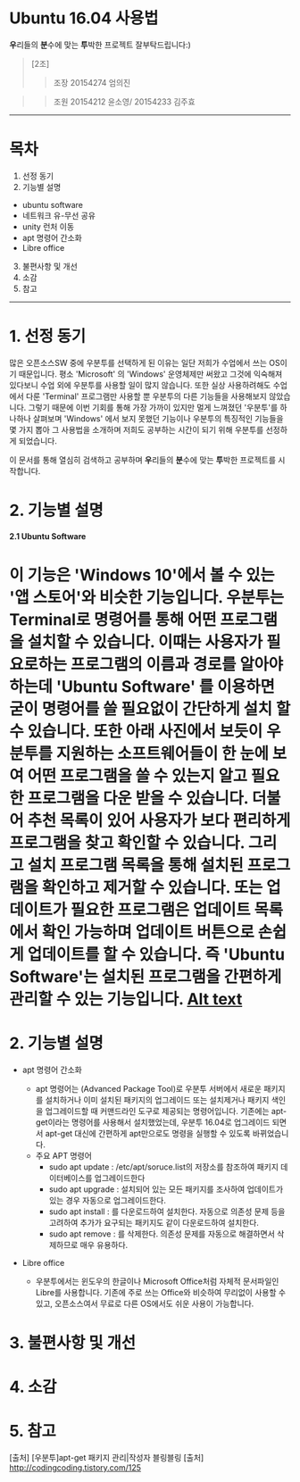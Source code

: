 Ubuntu 16.04 사용법
============================
**우**리들의 **분**수에 맞는 **투**박한 프로젝트
잘부탁드립니다:)


>[2조]
>>조장 
>>20154274 엄의진

>>조원
>>20154212 윤소영/ 
>>20154233 김주효

-------------------------

# 목차

1. 선정 동기
2. 기능별 설명
* ubuntu software
* 네트워크 유-무선 공유
* unity 런처 이동
* apt 명령어 간소화
* Libre office
3. 불편사항 및 개선
4. 소감
5. 참고

-------------------------------


# 1. 선정 동기

많은 오픈소스SW 중에 우분투를 선택하게 된 이유는 일단 저희가 수업에서 쓰는 OS이기 때문입니다. 평소 'Microsoft' 의 'Windows' 운영체제만 써왔고 그것에 익숙해져 있다보니 수업 외에 우분투를 사용할 일이 많지 않습니다. 또한 실상 사용하려해도 수업에서 다룬 'Terminal' 프로그램만 사용할 뿐 우분투의 다른 기능들을 사용해보지 않았습니다. 그렇기 때문에 이번 기회를 통해 가장 가까이 있지만 멀게 느껴졌던 '우분투'를 하나하나 살펴보며 'Windows' 에서 보지 못했던 기능이나 우분투의 특징적인 기능들을 몇 가지 뽑아 그 사용법을 소개하며 저희도 공부하는 시간이 되기 위해 우분투를 선정하게 되었습니다.

이 문서를 통해 열심히 검색하고 공부하며 **우**리들의 **분**수에 맞는 **투**박한 프로젝트를 시작합니다.


# 2. 기능별 설명
#### 2.1  Ubuntu Software
이 기능은 'Windows 10'에서 볼 수 있는 '앱 스토어'와 비슷한 기능입니다. 우분투는 Terminal로 명령어를 통해 어떤 프로그램을 설치할 수 있습니다. 이때는 사용자가 필요로하는 프로그램의 이름과 경로를 알아야하는데 'Ubuntu Software' 를 이용하면 굳이 명령어를 쓸 필요없이 간단하게 설치 할 수 있습니다. 또한 아래 사진에서 보듯이 우분투를 지원하는 소프트웨어들이 한 눈에 보여 어떤 프로그램을 쓸 수 있는지 알고 필요한 프로그램을 다운 받을 수 있습니다. 더불어 추천 목록이 있어 사용자가 보다 편리하게 프로그램을 찾고 확인할 수 있습니다. 그리고 설치 프로그램 목록을 통해 설치된 프로그램을 확인하고 제거할 수 있습니다. 또는 업데이트가 필요한 프로그램은 업데이트 목록에서 확인 가능하며 업데이트 버튼으로 손쉽게 업데이트를 할 수 있습니다. 즉 'Ubuntu Software'는 설치된 프로그램을 간편하게 관리할 수 있는 기능입니다.
[Alt text](/home/hp/UbuntuSoftware_screenshot.png "우분투 소프트웨어 참고 사진")
=======

 
# 2. 기능별 설명
* apt 명령어 간소화
    * apt 명령어는 (Advanced Package Tool)로 우분투 서버에서 새로운 패키지를 설치하거나 이미 설치된 패키지의 업그레이드 또는 설치제거나 패키지 색인을 업그레이드할 때 커맨드라인 도구로 제공되는 명령어입니다. 기존에는 apt-get이라는 명령어를 사용해서 설치했었는데, 우분투 16.04로 업그레이드 되면서 apt-get 대신에 간편하게 apt만으로도 명령을 실행할 수 있도록 바뀌었습니다.
    * 주요 APT 명령어
        * sudo apt update : /etc/apt/soruce.list의 저장소를 참조하여 패키지 데이터베이스를 업그레이드한다
        * sudo apt upgrade : 설치되어 있는 모든 패키지를 조사하여 업데이트가 있는 경우 자동으로 업그레이드한다.
        * sudo apt install <package> : <package>를 다운로드하여 설치한다. 자동으로 의존성 문제 등을 고려하여 추가가 요구되는 패키지도 같이 다운로드하여 설치한다.
        * sudo apt remove <package> : <package>를 삭제한다. 의존성 문제를 자동으로 해결하면서 삭제하므로 매우 유용하다.

* Libre office
    * 우분투에서는 윈도우의 한글이나 Microsoft Office처럼 자체적 문서파일인 Libre를 사용합니다. 기존에 주로 쓰는 Office와 비슷하여 무리없이 사용할 수 있고, 오픈소스여서 무료로 다른  OS에서도 쉬운 사용이 가능합니다.

# 3. 불편사항 및 개선

# 4. 소감

# 5. 참고
[출처] [우분투]apt-get 패키지 관리|작성자 블링블링
[출처] http://codingcoding.tistory.com/125




[//]: # (These are reference links used in the body of this note and get stripped out when the markdown processor does its job. There is no need to format nicely because it shouldn't be seen. Thanks SO - http://stackoverflow.com/questions/4823468/store-comments-in-markdown-syntax)


   [dill]: <https://github.com/joemccann/dillinger>
   [git-repo-url]: <https://github.com/joemccann/dillinger.git>
   [john gruber]: <http://daringfireball.net>
   [df1]: <http://daringfireball.net/projects/markdown/>
   [markdown-it]: <https://github.com/markdown-it/markdown-it>
   [Ace Editor]: <http://ace.ajax.org>
   [node.js]: <http://nodejs.org>
   [Twitter Bootstrap]: <http://twitter.github.com/bootstrap/>
   [jQuery]: <http://jquery.com>
   [@tjholowaychuk]: <http://twitter.com/tjholowaychuk>
   [express]: <http://expressjs.com>
   [AngularJS]: <http://angularjs.org>
   [Gulp]: <http://gulpjs.com>

   [PlDb]: <https://github.com/joemccann/dillinger/tree/master/plugins/dropbox/README.md>
   [PlGh]: <https://github.com/joemccann/dillinger/tree/master/plugins/github/README.md>
   [PlGd]: <https://github.com/joemccann/dillinger/tree/master/plugins/googledrive/README.md>
   [PlOd]: <https://github.com/joemccann/dillinger/tree/master/plugins/onedrive/README.md>
   [PlMe]: <https://github.com/joemccann/dillinger/tree/master/plugins/medium/README.md>
   [PlGa]: <https://github.com/RahulHP/dillinger/blob/master/plugins/googleanalytics/README.md>
   
